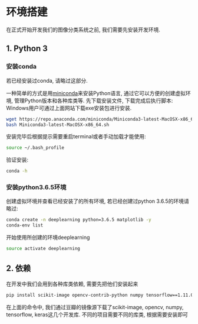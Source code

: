# 环境搭建

在正式开始开发我们的图像分类系统之前, 我们需要先安装开发环境. 

## 1. Python 3

### 安装conda

若已经安装过conda, 请略过这部分.

一种简单的方式是用[miniconda](https://docs.conda.io/en/latest/miniconda.html)来安装Python语言, 通过它可以方便的创建虚拟环境, 管理Python版本和各种库类等. 先下载安装文件, 下载完成后执行脚本:
Windows用户可通过上面网站下载exe安装包进行安装.
~~~bash
wget https://repo.anaconda.com/miniconda/Miniconda3-latest-MacOSX-x86_64.sh
bash Miniconda3-latest-MacOSX-x86_64.sh
~~~

安装完毕后根据提示需要重启terminal或者手动加载才能使用: 
~~~bash
source ~/.bash_profile
~~~

验证安装:
~~~bash
conda -h
~~~

### 安装python3.6.5环境

创建虚拟环境并查看已经安装了的所有环境, 若已经创建过python 3.6.5的环境请略过:
~~~bash
conda create -n deeplearning python=3.6.5 matplotlib -y
conda-env list
~~~

开始使用所创建的环境deeplearning
~~~bash
source activate deeplearning
~~~

## 2. 依赖

在开发中我们会用到各种库类依赖, 需要先把他们安装起来
~~~bash
pip install scikit-image opencv-contrib-python numpy tensorflow==1.11.0 keras -i https://pypi.doubanio.com/simple/
~~~

在上面的命令中, 我们通过豆瓣的镜像源下载了scikit-image, opencv, numpy, tensorflow, keras这几个开发库. 不同的项目需要不同的库类, 根据需要安装即可